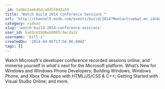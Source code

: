 ```yaml
---
_id: 5a88e1aebd6dca0d5f0d2a50
title: "Watch Build 2014 Conference Sessions "
url: 'http://channel9.msdn.com/events/build/2014?Media=true&wt.mc_id=build_hp'
category: videos
slug: 'watch-build-2014-conference-sessions'
user_id: 5a83ce59d6eb0005c4ecda2c
username: 'bill-s'
createdOn: '2014-04-05T17:56:06.000Z'
tags: []
---
```


Watch Microsoft's developer conference recorded sessions online, and immerse yourself in what's next for the Microsoft platform. What’s New for Windows and Windows Phone Developers; Building Windows, Windows Phone, and Xbox One Apps with HTML/JS/CSS &amp; C++; Getting Started with Visual Studio Online; and more.
